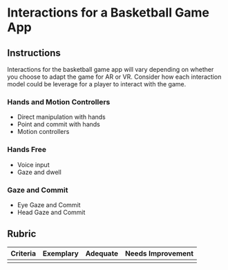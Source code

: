 # Interactions for a Basketball Game App

## Instructions

Interactions for the basketball game app will vary depending on whether you choose to adapt the game for AR or VR. Consider how each interaction model could be leverage for a player to interact with the game.

### Hands and Motion Controllers

- Direct manipulation with hands
- Point and commit with hands
- Motion controllers

### Hands Free

- Voice input
- Gaze and dwell

### Gaze and Commit

- Eye Gaze and Commit
- Head Gaze and Commit

## Rubric

| Criteria | Exemplary | Adequate | Needs Improvement |
| -------- | --------- | -------- | ----------------- |
|          |           |          |                   |
